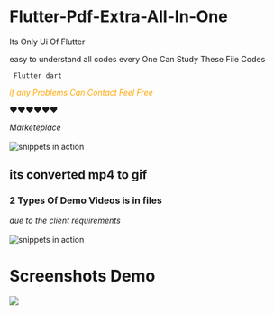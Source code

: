 # Flutter-Pdf-Extra-All-In-One
Its Only Ui Of Flutter

easy to understand all codes every One Can Study These File Codes

<code> Flutter dart </code>

<i> <p style="color:orange;"> if any Problems Can Contact Feel Free </p> </i>

❤❤❤❤❤❤ 

<i> Marketeplace </i>
<br> </br>
![snippets in action](https://github.com/HassanAmeer/Flutter-Pdf-Extra-All-In-One-Ui/blob/main/loadcat.gif)

## its converted mp4 to gif 
### 2 Types Of Demo Videos is in files
<i> due to the client requirements </i>
<br></br>
![snippets in action](https://github.com/HassanAmeer/Flutter-Pdf-Extra-All-In-One-Ui/blob/main/demo1.gif)



# Screenshots Demo
<img src='pdf app ui demo.png.png'>

